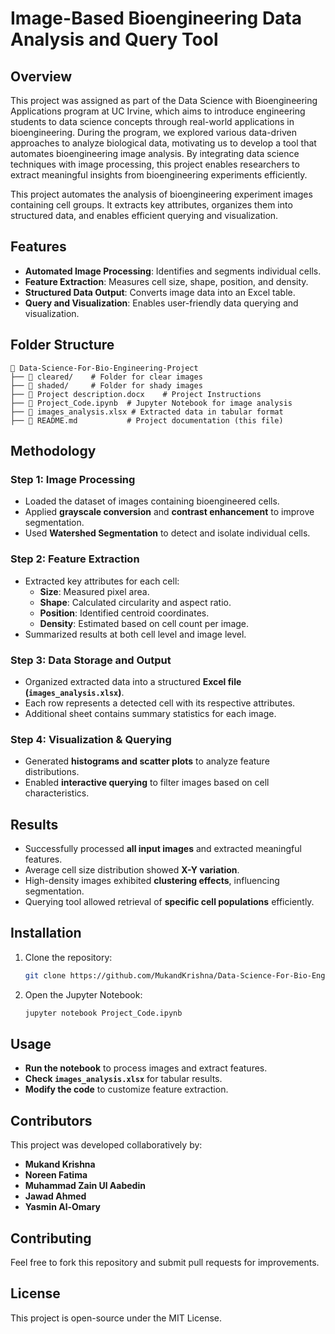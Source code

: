 # Image-Based Bioengineering Data Analysis and Query Tool

## Overview
This project was assigned as part of the Data Science with Bioengineering Applications program at UC Irvine, which aims to introduce engineering students to data science concepts through real-world applications in bioengineering. During the program, we explored various data-driven approaches to analyze biological data, motivating us to develop a tool that automates bioengineering image analysis. By integrating data science techniques with image processing, this project enables researchers to extract meaningful insights from bioengineering experiments efficiently.

This project automates the analysis of bioengineering experiment images containing cell groups. It extracts key attributes, organizes them into structured data, and enables efficient querying and visualization.

## Features
- **Automated Image Processing**: Identifies and segments individual cells.
- **Feature Extraction**: Measures cell size, shape, position, and density.
- **Structured Data Output**: Converts image data into an Excel table.
- **Query and Visualization**: Enables user-friendly data querying and visualization.

## Folder Structure
```
📂 Data-Science-For-Bio-Engineering-Project
├── 📂 cleared/    # Folder for clear images
├── 📂 shaded/     # Folder for shady images
├── 📜 Project description.docx    # Project Instructions
├── 📜 Project_Code.ipynb  # Jupyter Notebook for image analysis
├── 📜 images_analysis.xlsx # Extracted data in tabular format
├── 📜 README.md           # Project documentation (this file)
```

## Methodology
### Step 1: Image Processing
- Loaded the dataset of images containing bioengineered cells.
- Applied **grayscale conversion** and **contrast enhancement** to improve segmentation.
- Used **Watershed Segmentation** to detect and isolate individual cells.

### Step 2: Feature Extraction
- Extracted key attributes for each cell:
  - **Size**: Measured pixel area.
  - **Shape**: Calculated circularity and aspect ratio.
  - **Position**: Identified centroid coordinates.
  - **Density**: Estimated based on cell count per image.
- Summarized results at both cell level and image level.

### Step 3: Data Storage and Output
- Organized extracted data into a structured **Excel file (`images_analysis.xlsx`)**.
- Each row represents a detected cell with its respective attributes.
- Additional sheet contains summary statistics for each image.

### Step 4: Visualization & Querying
- Generated **histograms and scatter plots** to analyze feature distributions.
- Enabled **interactive querying** to filter images based on cell characteristics.

## Results
- Successfully processed **all input images** and extracted meaningful features.
- Average cell size distribution showed **X-Y variation**.
- High-density images exhibited **clustering effects**, influencing segmentation.
- Querying tool allowed retrieval of **specific cell populations** efficiently.

## Installation
1. Clone the repository:
   ```bash
   git clone https://github.com/MukandKrishna/Data-Science-For-Bio-Engineering-Project.git
   ```
2. Open the Jupyter Notebook:
   ```bash
   jupyter notebook Project_Code.ipynb
   ```

## Usage
- **Run the notebook** to process images and extract features.
- **Check `images_analysis.xlsx`** for tabular results.
- **Modify the code** to customize feature extraction.

## Contributors
This project was developed collaboratively by:
- **Mukand Krishna**
- **Noreen Fatima**
- **Muhammad Zain Ul Aabedin**
- **Jawad Ahmed**
- **Yasmin Al-Omary**

## Contributing
Feel free to fork this repository and submit pull requests for improvements.

## License
This project is open-source under the MIT License.
